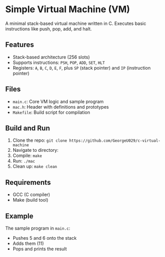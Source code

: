 # Simple Virtual Machine (VM)

A minimal stack-based virtual machine written in C. Executes basic instructions like push, pop, add, and halt.

## Features
- Stack-based architecture (256 slots)
- Supports instructions: `PSH`, `POP`, `ADD`, `SET`, `HLT`
- Registers: `A`, `B`, `C`, `D`, `E`, `F`, plus `SP` (stack pointer) and `IP` (instruction pointer)

## Files
- `main.c`: Core VM logic and sample program
- `mac.h`: Header with definitions and prototypes
- `Makefile`: Build script for compilation

## Build and Run
1. Clone the repo: `git clone https://github.com/GeorgeU029/c-virtual-machine`
2. Navigate to directory: 
3. Compile: `make`
4. Run: `./mac`
5. Clean up: `make clean`

## Requirements
- GCC (C compiler)
- Make (build tool)

## Example
The sample program in `main.c`:
- Pushes 5 and 6 onto the stack
- Adds them (11)
- Pops and prints the result

